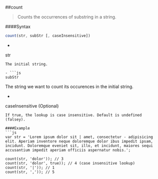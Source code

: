 ##count
>Counts the occurrences of substring in a string.

####Syntax
```js
count(str, subStr [, caseInsensitive])
```

- ```js
str
```
The initial string.

- ```js
subStr
```
The string we want to count its occurences in the initial string.

- ```js
caseInsensitive (Optional)
```
If true, the lookup is case insensitive. Default is undefined (falsey).

####Example
```js
var str = 'Lorem ipsum dolor sit | amet, consectetur - adipisicing elit. Aperiam inventore neque doloremque dolor ibus impedit ipsam, incidunt. Doloremque eveniet sit, illo, et incidunt, maiores sequi accusantium impedit aperiam officiis aspernatur nobis.';

count(str, 'dolor')); // 3
count(str, 'dolor', true)); // 4 (case insensitive lookup)
count(str, '|')); // 1
count(str, ',')); // 5
```